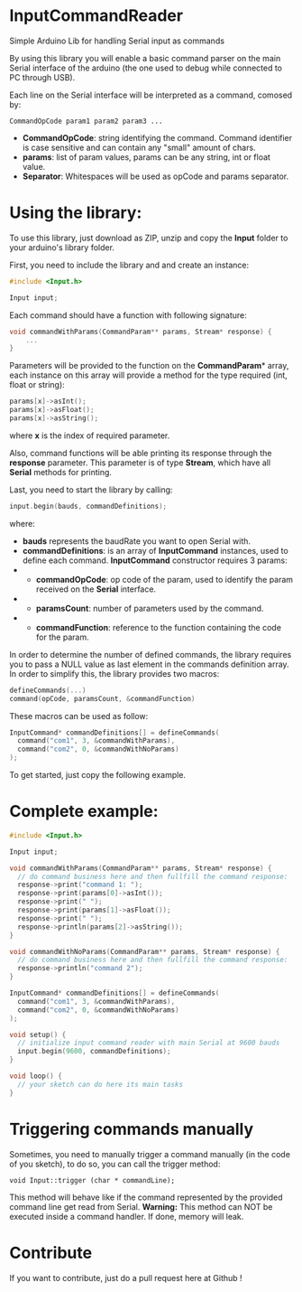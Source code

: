 # InputCommandReader

Simple Arduino Lib for handling Serial input as commands

By using this library you will enable a basic command parser on the main Serial interface of the arduino (the one used to debug while connected to PC through USB).

Each line on the Serial interface will be interpreted as a command, comosed by:

```
CommandOpCode param1 param2 param3 ...
```

- **CommandOpCode**: string identifying the command. Command identifier is case sensitive and can contain any "small" amount of chars.
- **params**: list of param values, params can be any string, int or float value.
- **Separator**: Whitespaces will be used as opCode and params separator.

# Using the library:

To use this library, just download as ZIP, unzip and copy the **Input** folder to your arduino's library folder.

First, you need to include the library and and create an instance:

``` c++
#include <Input.h>

Input input;
```

Each command should have a function with following signature:

``` c++
void commandWithParams(CommandParam** params, Stream* response) {
	...
}
```

Parameters will be provided to the function on the **CommandParam*** array, each instance on this array will provide a method for the type required (int, float or string):

``` c++
params[x]->asInt();
params[x]->asFloat();
params[x]->asString();
```

where **x** is the index of required parameter.

Also, command functions will be able printing its response through the **response** parameter. This parameter is of type **Stream**, which have all **Serial** methods for printing.

Last, you need to start the library by calling:

``` c++
input.begin(bauds, commandDefinitions);
```

where:
- **bauds** represents the baudRate you want to open Serial with.
- **commandDefinitions**: is an array of **InputCommand** instances, used to define each command. **InputCommand** constructor requires 3 params:
- - **commandOpCode**: op code of the param, used to identify the param received on the **Serial** interface.
- - **paramsCount**: number of parameters used by the command.
- - **commandFunction**: reference to the function containing the code for the param.

In order to determine the number of defined commands, the library requires you to pass a NULL value as last element in the commands definition array. In order to simplify this, the library provides two macros:

``` c++
defineCommands(...)
command(opCode, paramsCount, &commandFunction)
```

These macros can be used as follow:

``` c++
InputCommand* commandDefinitions[] = defineCommands(
  command("com1", 3, &commandWithParams),
  command("com2", 0, &commandWithNoParams)
);
```

To get started, just copy the following example.

# Complete example:

``` c++
#include <Input.h>

Input input;

void commandWithParams(CommandParam** params, Stream* response) {
  // do command business here and then fullfill the command response:
  response->print("command 1: ");
  response->print(params[0]->asInt());
  response->print(" ");
  response->print(params[1]->asFloat());
  response->print(" ");
  response->println(params[2]->asString());
}

void commandWithNoParams(CommandParam** params, Stream* response) {
  // do command business here and then fullfill the command response:
  response->println("command 2");
}

InputCommand* commandDefinitions[] = defineCommands(
  command("com1", 3, &commandWithParams),
  command("com2", 0, &commandWithNoParams)
);

void setup() {
  // initialize input command reader with main Serial at 9600 bauds
  input.begin(9600, commandDefinitions);
}

void loop() {
  // your sketch can do here its main tasks
}
```

# Triggering commands manually

Sometimes, you need to manually trigger a command manually (in the code of you sketch), to do so, you can call the trigger method:

```
void Input::trigger (char * commandLine);
```

This method will behave like if the command represented by the provided command line get read from Serial.
**Warning:** This method can NOT be executed inside a command handler. If done, memory will leak.
# Contribute

If you want to contribute, just do a pull request here at Github !
